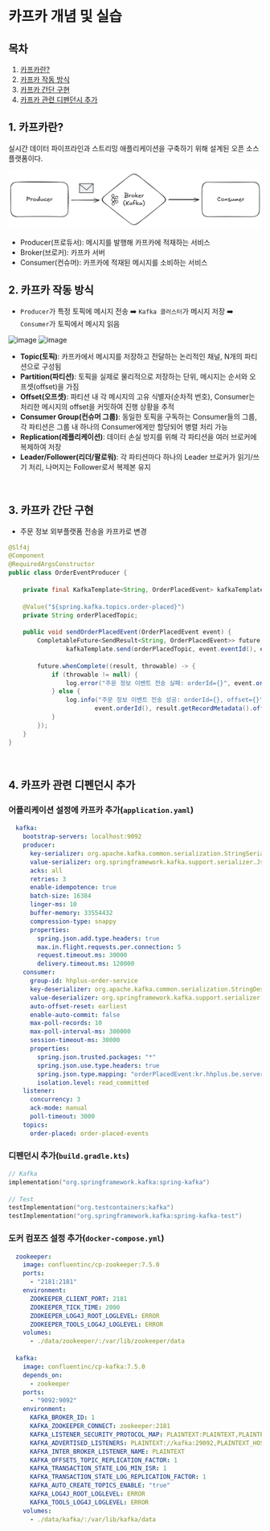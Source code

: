 # 카프카 개념 및 실습

## 목차
1. [카프카란?](#1-카프카란)
2. [카프카 작동 방식](#2-카프카-작동-방식)
3. [카프카 간단 구현](#3-카프카-간단-구현)
4. [카프카 관련 디펜던시 추가](#4-카프카-관련-디펜던시-추가)


## 1. 카프카란?
실시간 데이터 파이프라인과 스트리밍 애플리케이션을 구축하기 위해 설계된 오픈 소스 플랫폼이다.

![image](1.png)

- Producer(프로듀서): 메시지를 발행해 카프카에 적재하는 서비스
- Broker(브로커): 카프카 서버
- Consumer(컨슈머): 카프카에 적재된 메시지를 소비하는 서비스

## 2. 카프카 작동 방식
- `Producer`가 특정 토픽에 메시지 전송 ➡️ `Kafka 클러스터`가 메시지 저장 ➡️ `Consumer`가 토픽에서 메시지 읽음

![image](https://miro.medium.com/v2/resize:fit:720/format:webp/0*6FVLBloofcJp_RsF.png)
![image](https://miro.medium.com/v2/resize:fit:720/format:webp/0*zGVxdZ8z4-KZL9qM.png)

- **Topic(토픽)**: 카프카에서 메시지를 저장하고 전달하는 논리적인 채널, N개의 파티션으로 구성됨
- **Partition(파티션)**: 토픽을 실제로 물리적으로 저장하는 단위, 메시지는 순서와 오프셋(offset)을 가짐
- **Offset(오프셋)**: 파티션 내 각 메시지의 고유 식별자(순차적 번호), Consumer는 처리한 메시지의 offset을 커밋하여 진행 상황을 추적
- **Consumer Group(컨슈머 그룹)**: 동일한 토픽을 구독하는 Consumer들의 그룹, 각 파티션은 그룹 내 하나의 Consumer에게만 할당되어 병렬 처리 가능
- **Replication(레플리케이션)**: 데이터 손실 방지를 위해 각 파티션을 여러 브로커에 복제하여 저장
- **Leader/Follower(리더/팔로워)**: 각 파티션마다 하나의 Leader 브로커가 읽기/쓰기 처리, 나머지는 Follower로서 복제본 유지

<br/>

## 3. 카프카 간단 구현
- 주문 정보 외부플랫폼 전송을 카프카로 변경
```java
@Slf4j
@Component
@RequiredArgsConstructor
public class OrderEventProducer {

    private final KafkaTemplate<String, OrderPlacedEvent> kafkaTemplate;

    @Value("${spring.kafka.topics.order-placed}")
    private String orderPlacedTopic;

    public void sendOrderPlacedEvent(OrderPlacedEvent event) {
        CompletableFuture<SendResult<String, OrderPlacedEvent>> future = 
                kafkaTemplate.send(orderPlacedTopic, event.eventId(), event);
        
        future.whenComplete((result, throwable) -> {
            if (throwable != null) {
                log.error("주문 정보 이벤트 전송 실패: orderId={}", event.orderId(), throwable);
            } else {
                log.info("주문 정보 이벤트 전송 성공: orderId={}, offset={}",
                        event.orderId(), result.getRecordMetadata().offset());
            }
        });
    }
}
```

<br/>

## 4. 카프카 관련 디펜던시 추가
### 어플리케이션 설정에 카프카 추가(`application.yaml`)
```yaml
  kafka:
    bootstrap-servers: localhost:9092
    producer:
      key-serializer: org.apache.kafka.common.serialization.StringSerializer
      value-serializer: org.springframework.kafka.support.serializer.JsonSerializer
      acks: all
      retries: 3
      enable-idempotence: true
      batch-size: 16384
      linger-ms: 10
      buffer-memory: 33554432
      compression-type: snappy
      properties:
        spring.json.add.type.headers: true
        max.in.flight.requests.per.connection: 5
        request.timeout.ms: 30000
        delivery.timeout.ms: 120000
    consumer:
      group-id: hhplus-order-service
      key-deserializer: org.apache.kafka.common.serialization.StringDeserializer
      value-deserializer: org.springframework.kafka.support.serializer.JsonDeserializer
      auto-offset-reset: earliest
      enable-auto-commit: false
      max-poll-records: 10
      max-poll-interval-ms: 300000
      session-timeout-ms: 30000
      properties:
        spring.json.trusted.packages: "*"
        spring.json.use.type.headers: true
        spring.json.type.mapping: "orderPlacedEvent:kr.hhplus.be.server.order.domain.event.OrderPlacedEvent"
        isolation.level: read_committed
    listener:
      concurrency: 3
      ack-mode: manual
      poll-timeout: 3000
    topics:
      order-placed: order-placed-events
```

### 디펜던시 추가(`build.gradle.kts`)
```kotlin
// Kafka
implementation("org.springframework.kafka:spring-kafka")

// Test
testImplementation("org.testcontainers:kafka")
testImplementation("org.springframework.kafka:spring-kafka-test")
```

### 도커 컴포즈 설정 추가(`docker-compose.yml`)
```yaml
  zookeeper:
    image: confluentinc/cp-zookeeper:7.5.0
    ports:
      - "2181:2181"
    environment:
      ZOOKEEPER_CLIENT_PORT: 2181
      ZOOKEEPER_TICK_TIME: 2000
      ZOOKEEPER_LOG4J_ROOT_LOGLEVEL: ERROR
      ZOOKEEPER_TOOLS_LOG4J_LOGLEVEL: ERROR
    volumes:
      - ./data/zookeeper/:/var/lib/zookeeper/data

  kafka:
    image: confluentinc/cp-kafka:7.5.0
    depends_on:
      - zookeeper
    ports:
      - "9092:9092"
    environment:
      KAFKA_BROKER_ID: 1
      KAFKA_ZOOKEEPER_CONNECT: zookeeper:2181
      KAFKA_LISTENER_SECURITY_PROTOCOL_MAP: PLAINTEXT:PLAINTEXT,PLAINTEXT_HOST:PLAINTEXT
      KAFKA_ADVERTISED_LISTENERS: PLAINTEXT://kafka:29092,PLAINTEXT_HOST://localhost:9092
      KAFKA_INTER_BROKER_LISTENER_NAME: PLAINTEXT
      KAFKA_OFFSETS_TOPIC_REPLICATION_FACTOR: 1
      KAFKA_TRANSACTION_STATE_LOG_MIN_ISR: 1
      KAFKA_TRANSACTION_STATE_LOG_REPLICATION_FACTOR: 1
      KAFKA_AUTO_CREATE_TOPICS_ENABLE: "true"
      KAFKA_LOG4J_ROOT_LOGLEVEL: ERROR
      KAFKA_TOOLS_LOG4J_LOGLEVEL: ERROR
    volumes:
      - ./data/kafka/:/var/lib/kafka/data
```